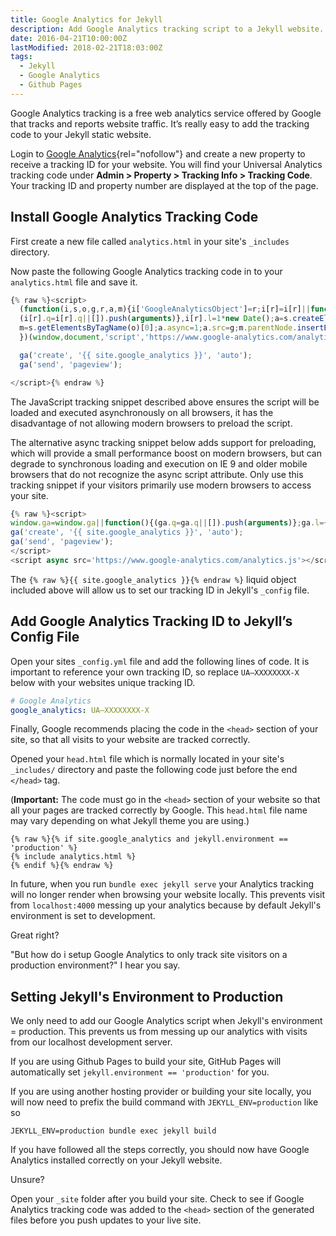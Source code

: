 ```yaml
---
title: Google Analytics for Jekyll
description: Add Google Analytics tracking script to a Jekyll website.
date: 2016-04-21T10:00:00Z
lastModified: 2018-02-21T18:03:00Z
tags:
  - Jekyll
  - Google Analytics
  - Github Pages
---
```


Google Analytics tracking is a free web analytics service offered by Google that tracks and reports website traffic. It’s really easy to add the tracking code to your Jekyll static website.

Login to [Google Analytics](https://www.google.com/analytics){rel="nofollow"} and create a new property to receive a tracking ID for your website. You will find your Universal Analytics tracking code under **Admin > Property > Tracking Info > Tracking Code**. Your tracking ID and property number are displayed at the top of the page.

## Install Google Analytics Tracking Code

First create a new file called `analytics.html` in your site's `_includes` directory.

Now paste the following Google Analytics tracking code in to your `analytics.html` file and save it.

```js
{% raw %}<script>
  (function(i,s,o,g,r,a,m){i['GoogleAnalyticsObject']=r;i[r]=i[r]||function(){
  (i[r].q=i[r].q||[]).push(arguments)},i[r].l=1*new Date();a=s.createElement(o),
  m=s.getElementsByTagName(o)[0];a.async=1;a.src=g;m.parentNode.insertBefore(a,m)
  })(window,document,'script','https://www.google-analytics.com/analytics.js','ga');

  ga('create', '{{ site.google_analytics }}', 'auto');
  ga('send', 'pageview');

</script>{% endraw %}
```

The JavaScript tracking snippet described above ensures the script will be loaded and executed asynchronously on all browsers, it has the disadvantage of not allowing modern browsers to preload the script.

The alternative async tracking snippet below adds support for preloading, which will provide a small performance boost on modern browsers, but can degrade to synchronous loading and execution on IE 9 and older mobile browsers that do not recognize the async script attribute. Only use this tracking snippet if your visitors primarily use modern browsers to access your site.

```js
{% raw %}<script>
window.ga=window.ga||function(){(ga.q=ga.q||[]).push(arguments)};ga.l=+new Date;
ga('create', '{{ site.google_analytics }}', 'auto');
ga('send', 'pageview');
</script>
<script async src='https://www.google-analytics.com/analytics.js'></script>{% endraw %}
```

The `{% raw %}{{ site.google_analytics }}{% endraw %}` liquid object included above will allow us to set our tracking ID in Jekyll's `_config` file.

## Add Google Analytics Tracking ID to Jekyll’s Config File

Open your sites `_config.yml` file and add the following lines of code. It is important to reference your own tracking ID, so replace `UA—XXXXXXXX-X` below with your websites unique tracking ID.

```yaml
# Google Analytics
google_analytics: UA—XXXXXXXX-X
```

Finally, Google recommends placing the code in the `<head>` section of your site, so that all visits to your website are tracked correctly.

Opened your `head.html` file which is normally located in your site's `_includes/` directory and paste the following code just before the end `</head>` tag.

(**Important:** The code must go in the `<head>` section of your website so that all your pages are tracked correctly by Google. This `head.html` file name may vary depending on what Jekyll theme you are using.)

```liquid
{% raw %}{% if site.google_analytics and jekyll.environment == 'production' %}
{% include analytics.html %}
{% endif %}{% endraw %}
```

In future, when you run `bundle exec jekyll serve` your Analytics tracking will no longer render when browsing your website locally. This prevents visit from `localhost:4000` messing up your analytics because by default Jekyll's environment is set to development.

Great right?

"But how do i setup Google Analytics to only track site visitors on a production environment?" I hear you say.

## Setting Jekyll's Environment to Production

We only need to add our Google Analytics script when Jekyll's environment = production. This prevents us from messing up our analytics with visits from our localhost development server.

If you are using Github Pages to build your site, GitHub Pages will automatically set `jekyll.environment == 'production'` for you.

If you are using another hosting provider or building your site locally, you will now need to prefix the build command with `JEKYLL_ENV=production` like so

```shell
JEKYLL_ENV=production bundle exec jekyll build
```

If you have followed all the steps correctly, you should now have Google Analytics installed correctly on your Jekyll website.

Unsure?

Open your `_site` folder after you build your site. Check to see if Google Analytics tracking code was added to the `<head>` section of the generated files before you push updates to your live site.
